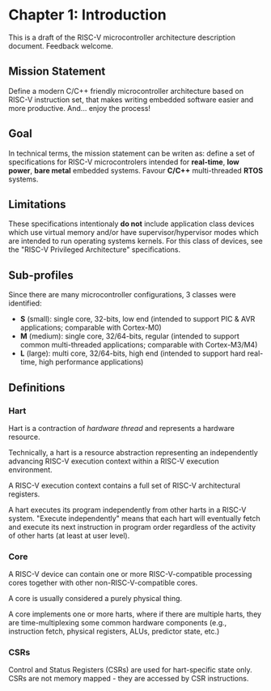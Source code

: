 # Chapter 1: Introduction

This is a draft of the RISC-V microcontroller architecture description document. Feedback welcome. 

## Mission Statement

Define a modern C/C++ friendly microcontroller architecture based on RISC-V instruction set, that makes writing embedded software easier and more productive. And... enjoy the process!

## Goal

In technical terms, the mission statement can be writen as: define a set of specifications for RISC-V microcontrolers intended for **real-time**, **low power**, **bare metal** embedded systems. Favour **C/C++** multi-threaded **RTOS** systems.

## Limitations

These specifications intentionaly **do not** include application class devices which use virtual memory and/or have supervisor/hypervisor modes which are intended to run operating systems kernels. For this class of devices, see the "RISC-V Privileged Architecture" specifications.

## Sub-profiles

Since there are many microcontroller configurations, 3 classes were identified:

- **S** (small): single core, 32-bits, low end (intended to support PIC & AVR applications; comparable with Cortex-M0)
- **M** (medium): single core, 32/64-bits, regular (intended to support common multi-threaded applications; comparable with Cortex-M3/M4)
- **L** (large): multi core, 32/64-bits, high end (intended to support hard real-time, high performance applications)

## Definitions

### Hart

Hart is a contraction of _hardware thread_ and represents a hardware resource. 

Technically, a hart is a resource abstraction representing an independently advancing RISC-V execution context within a RISC-V execution environment. 

A RISC-V execution context contains a full set of RISC-V architectural registers.

A hart executes its program independently from other harts in a RISC-V system. "Execute independently" means that each hart will 
eventually fetch and execute its next instruction in program order regardless of the activity of other harts (at least at user level). 

### Core

A RISC-V device can contain one or more RISC-V-compatible processing cores together with other non-RISC-V-compatible cores.

A core is usually considered a purely physical thing.

A core implements one or more harts, where if there are multiple harts, they are time-multiplexing some common hardware components (e.g., instruction fetch, physical registers, ALUs, predictor state, etc.)

### CSRs

Control and Status Registers (CSRs) are used for hart-specific state only. CSRs are not memory mapped - they are accessed by CSR instructions.

